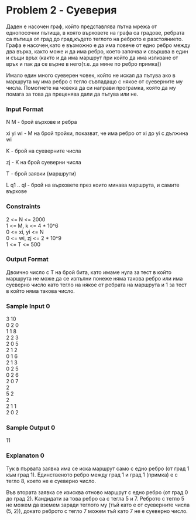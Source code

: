 # Problem 2 - Суеверия

Даден е насочен граф, който представлява пътна мрежа от еднопосочни пътища, в която върховете на графа са градове, ребрата са пътища от град до град,където теглото на реброто е разстоянието. Графа е насочен,като е възможно е да има повече от едно ребро между два върха, както може и да има ребро, което започва и свършва в един и същи връх (както и да има маршрут при който да има излизане от връх и пак да се върне в него(т.е. да мине по ребро примка))

Имало един много суеверен човек, който не искал да пътува ако в маршрута му има ребро с тегло съвпадащо с някое от суеверните му числа. Помогнете на човека да си направи програмка, която да му помага за това да преценява дали да пътува или не.

### Input Format

N M  - брой върхове и ребра

xi yi wi - M на брой тройки, показват, че има ребро от xi до yi с дължина wi

K - брой на суеверните числа

zj - K на брой суеверни числа

T - брой заявки (маршрути)

L q1 .. ql - брой на върховете през които минава маршрута, и самите върхове

### Constraints

2 <= N <= 2000 <br>
1 <= M, k <= 4 * 10^6 <br>
0 <= xi, yi <= N <br>
0 <= wi, zj <= 2 * 10^9 <br>
1 <= T <= 500

### Output Format

Двоично число с T на брой бита, като имаме нула за тест в който маршрута не може да се изпълни понеже няма такова ребро или има суеверно число като тегло на някое от ребрата на маршрута и 1 за тест в който няма такова число.

### Sample Input 0

3 10 <br>
0 2 0 <br>
1 1 8 <br>
2 2 3 <br>
2 0 5 <br>
2 1 2 <br>
0 1 6 <br>
2 1 3 <br>
0 2 5 <br>
0 2 6 <br>
2 0 7 <br>
2 <br>
5 2  <br>
2 <br>
2 1 1  <br>
2 0 2

### Sample Output 0

11

### Explanaton 0

Тук в първата заявка има се иска маршрут само с едно ребро (от град 1 към град 1). Единственото ребро между град 1 и град 1 (примка) е с тегло 8, което не е суеверно число.

Във втората заявка се изисква отново маршрут с едно ребро (от град 0 до град 2). Кандидати за това ребро са с тегла 5 и 7. Реброто с тегло 5 не можем да вземем заради теглото му (тъй като е от суеверните числа (5, 2)), докато реброто с тегло 7 можем тъй като 7 не е суеверно число. 

